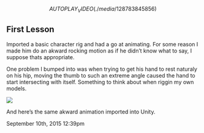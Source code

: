 $$AUTOPLAY_VIDEO(./media/128783845856)$$

## First Lesson

Imported a basic character rig and had a go at animating. For some reason I made him do an akward rocking motion as if he didn&rsquo;t know what to say, I suppose thats appropriate.

One problem I bumped into was when trying to get his hand to rest naturaly on his hip, moving the thumb to such an extreme angle caused the hand to start intersecting with itself. Something to think about when riggin my own models.

<img src="./media/128783893644.png"/>
<div class="caption"><p>And here&rsquo;s the same akward animation imported into Unity.</p> </div>

<div id="footer">
<span id="timestamp"> September 10th, 2015 12:39pm </span>
</div>